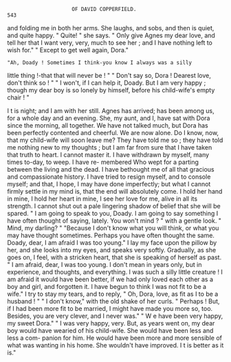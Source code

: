                          OF DAVID COPPERFIELD.                            543
and folding me in both her arms. She laughs, and sobs, and then is quiet,
and quite happy.
    " Quite! " she says.    " Only give Agnes my dear love, and tell her
that I want very, very, much to see her ; and I have nothing left to wish for."
    " Except to get well again, Dora."

    "Ah, Doady ! Sometimes I think-you know I always was a silly
little thing !-that that will never be ! "
    " Don't say so, Dora ! Dearest love, don't think so ! "
    " I won't, if I can help it, Doady.   But I am very happy ; though my
dear boy is so lonely by himself, before his child-wife's empty chair ! "

   I t is night; and I am with her still. Agnes has arrived; has been
among us, for a whole day and an evening. She, my aunt, and I, have
sat with Dora since the morning, all together. We have not talked much,
but Dora has been perfectly contented and cheerful. We are now alone.
   Do I know, now, that my child-wife will soon leave me? They have
told me so ; they have told me nothing new to my thoughts ; but I am
far from sure that I have taken that truth to heart. I cannot master it.
I have withdrawn by myself, many times to-day, to weep. I have re-
membered Who wept for a parting between the living and the dead. I
have bethought me of all that gracious and compassionate history. I
have tried to resign myself, and to console myself; and that, I hope, I may
have done imperfectly; but what I cannot firmly settle in my mind is,
that the end will absolutely come. I hold her hand in mine, I hold her
heart in mine, I see her love for me, alive in all its strength. I cannot
shut out a pale lingering shadow of belief that she will be spared.
   " I am going to speak to you, Doady.     I am going to say something
I have often thought of saying, lately. You won't mind ? " with a gentle
look.
   " Mind, my darling? "
   "Because I don't know what you will think, or what you may have
thought sometimes. Perhaps you have often thought the same. Doady,
 dear, I am afraid I was too young."
    I lay my face upon the pillow by her, and she looks into my eyes, and
 speaks very softly. Gradually, as she goes on, I feel, with a stricken heart,
that she is speaking of herself as past.
    " I am afraid, dear, I was too young. I don't mean in years only, but
in experience, and thoughts, and everything. I was such a silly little
 creature ! I am afraid it would have been better, if we had only loved
 each other as a boy and girl, and forgotten it. I have begun to think I
 was not fit to be a wife."
    I try to stay my tears, and to reply, " Oh, Dora, love, as fit as I to be
a husband ! "
    " I don't know," with the old shake of her curls. " Perhaps ! But, if
I had been more fit to be married, I might have made you more so, too.
Besides, you are very clever, and I never was."
    " W e have been very happy, my sweet Dora."
    " I was very happy, very. But, as years went on, my dear boy would
have wearied of his child-wife. She would have been less and less a com-
panion for him. He would have been more and more sensible of what was
wanting in his home. She wouldn't have improved. I t is better as it is."
